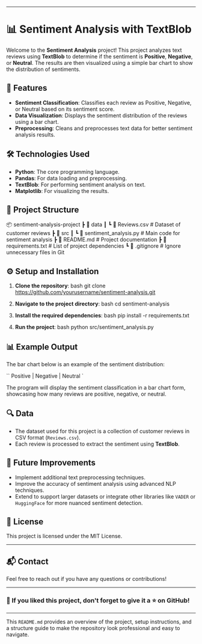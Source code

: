 

---

# 📊 Sentiment Analysis with TextBlob

Welcome to the **Sentiment Analysis** project! This project analyzes text reviews using **TextBlob** to determine if the sentiment is **Positive**, **Negative**, or **Neutral**. The results are then visualized using a simple bar chart to show the distribution of sentiments.

## 🚀 Features

- **Sentiment Classification**: Classifies each review as Positive, Negative, or Neutral based on its sentiment score.
- **Data Visualization**: Displays the sentiment distribution of the reviews using a bar chart.
- **Preprocessing**: Cleans and preprocesses text data for better sentiment analysis results.

## 🛠️ Technologies Used

- **Python**: The core programming language.
- **Pandas**: For data loading and preprocessing.
- **TextBlob**: For performing sentiment analysis on text.
- **Matplotlib**: For visualizing the results.

## 📂 Project Structure


📦 sentiment-analysis-project
 ┣ 📂 data
 ┃ ┗ 📜 Reviews.csv             # Dataset of customer reviews
 ┣ 📂 src
 ┃ ┗ 📜 sentiment_analysis.py    # Main code for sentiment analysis
 ┣ 📜 README.md                  # Project documentation
 ┣ 📜 requirements.txt           # List of project dependencies
 ┗ 📜 .gitignore                 # Ignore unnecessary files in Git


## ⚙️ Setup and Installation

1. **Clone the repository**:
    bash
    git clone https://github.com/yourusername/sentiment-analysis.git
   
2. **Navigate to the project directory**:
    bash
    cd sentiment-analysis
  
3. **Install the required dependencies**:
    bash
    pip install -r requirements.txt

4. **Run the project**:
    bash
    python src/sentiment_analysis.py
  

## 📊 Example Output

The bar chart below is an example of the sentiment distribution:

``
 Positive | Negative | Neutral
`

The program will display the sentiment classification in a bar chart form, showcasing how many reviews are positive, negative, or neutral.

## 🔍 Data

- The dataset used for this project is a collection of customer reviews in CSV format (`Reviews.csv`).
- Each review is processed to extract the sentiment using **TextBlob**.

## 🚧 Future Improvements

- Implement additional text preprocessing techniques.
- Improve the accuracy of sentiment analysis using advanced NLP techniques.
- Extend to support larger datasets or integrate other libraries like `VADER` or `HuggingFace` for more nuanced sentiment detection.

## 📜 License

This project is licensed under the MIT License.

---

## 📬 Contact

Feel free to reach out if you have any questions or contributions!

---

### 👏 If you liked this project, don't forget to give it a ⭐ on GitHub!

---

This `README.md` provides an overview of the project, setup instructions, and a structure guide to make the repository look professional and easy to navigate.
